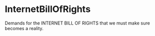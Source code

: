 # InternetBillOfRights
Demands for the INTERNET BILL OF RIGHTS that we must make sure becomes a reality.
	
